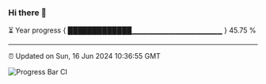 ### Hi there 👋

⏳ Year progress { █████████████▁▁▁▁▁▁▁▁▁▁▁▁▁▁▁▁▁ } 45.75 %

---

⏰ Updated on Sun, 16 Jun 2024 10:36:55 GMT

![Progress Bar CI](https://github.com/IshwaranRudhara/GIT-ACTION/workflows/Progress%20Bar%20CI/badge.svg)
